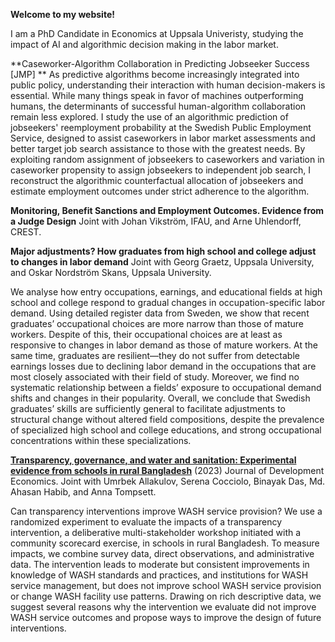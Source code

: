 
**Welcome to my website!**

I am a PhD Candidate in Economics at Uppsala Univeristy, studying the impact of AI and algorithmic decision making in the labor market. 

**Caseworker-Algorithm Collaboration in Predicting Jobseeker Success [JMP] **
As predictive algorithms become increasingly integrated into public policy, understanding their interaction with human decision-makers is essential. While many things speak in favor of machines outperforming humans, the determinants of successful human-algorithm collaboration remain less explored. I study the use of an algorithmic prediction of jobseekers' reemployment probability at the Swedish Public Employment Service, designed to assist caseworkers in labor market assessments and better target job search assistance to those with the greatest needs. By exploiting random assignment of jobseekers to caseworkers and variation in caseworker propensity to assign jobseekers to independent job search, I reconstruct the algorithmic counterfactual allocation of jobseekers and estimate employment outcomes under strict adherence to the algorithm.

**Monitoring, Benefit Sanctions and Employment Outcomes. Evidence from a Judge Design** 
Joint with Johan Vikström, IFAU, and Arne Uhlendorff, CREST.  

**Major adjustments? How graduates from high school and college adjust to changes in labor demand** 
Joint with Georg Graetz, Uppsala University, and Oskar Nordström Skans, Uppsala University.  

We analyse how entry occupations, earnings, and educational fields at high school and
college respond to gradual changes in occupation-specific labor demand. Using detailed
register data from Sweden, we show that recent graduates’ occupational choices are more
narrow than those of mature workers. Despite of this, their occupational choices are at least
as responsive to changes in labor demand as those of mature workers. At the same time,
graduates are resilient—they do not suffer from detectable earnings losses due to declining
labor demand in the occupations that are most closely associated with their field of study.
Moreover, we find no systematic relationship between a fields’ exposure to occupational
demand shifts and changes in their popularity. Overall, we conclude that Swedish graduates’
skills are sufficiently general to facilitate adjustments to structural change without altered
field compositions, despite the prevalence of specialized high school and college educations,
and strong occupational concentrations within these specializations.


[**Transparency, governance, and water and sanitation: Experimental evidence from schools in rural Bangladesh**](https://www.sciencedirect.com/science/article/pii/S0304387823000378) (2023) Journal of Development Economics. 
Joint with Umrbek Allakulov, Serena Cocciolo, Binayak Das, Md. Ahasan Habib, and Anna Tompsett.

Can transparency interventions improve WASH service provision? We use a randomized experiment to evaluate the impacts of a transparency intervention, a deliberative multi-stakeholder workshop initiated with a community scorecard exercise, in schools in rural Bangladesh. To measure impacts, we combine survey data, direct observations, and administrative data. The intervention leads to moderate but consistent improvements in knowledge of WASH standards and practices, and institutions for WASH service management, but does not improve school WASH service provision or change WASH facility use patterns. Drawing on rich descriptive data, we suggest several reasons why the intervention we evaluate did not improve WASH service outcomes and propose ways to improve the design of future interventions.


